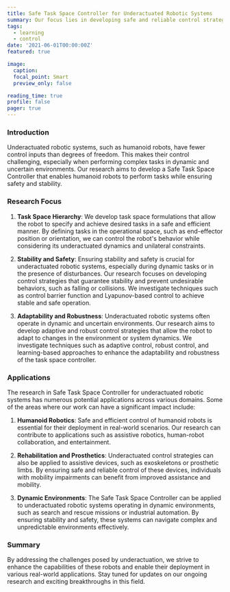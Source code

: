 ```yaml
---
title: Safe Task Space Controller for Underactuated Robotic Systems
summary: Our focus lies in developing safe and reliable control strategies for underactuated robotic systems, with a particular emphasis on humanoid robots.
tags:
  - learning
  - control
date: '2021-06-01T00:00:00Z'
featured: true

image:
  caption: 
  focal_point: Smart
  preview_only: false

reading_time: true
profile: false
pager: true
---
```



### Introduction
Underactuated robotic systems, such as humanoid robots, have fewer control inputs than degrees of freedom. This makes their control challenging, especially when performing complex tasks in dynamic and uncertain environments. Our research aims to develop a Safe Task Space Controller that enables humanoid robots to perform tasks while ensuring safety and stability.

### Research Focus

1. **Task Space Hierarchy**: We develop task space formulations that allow the robot to specify and achieve desired tasks in a safe and efficient manner. By defining tasks in the operational space, such as end-effector position or orientation, we can control the robot's behavior while considering its underactuated dynamics and unilateral constraints.

2. **Stability and Safety**: Ensuring stability and safety is crucial for underactuated robotic systems, especially during dynamic tasks or in the presence of disturbances. Our research focuses on developing control strategies that guarantee stability and prevent undesirable behaviors, such as falling or collisions. We investigate techniques such as control barrier function and Lyapunov-based control to achieve stable and safe operation.

3. **Adaptability and Robustness**: Underactuated robotic systems often operate in dynamic and uncertain environments. Our research aims to develop adaptive and robust control strategies that allow the robot to adapt to changes in the environment or system dynamics. We investigate techniques such as adaptive control, robust control, and learning-based approaches to enhance the adaptability and robustness of the task space controller.


### Applications
The research in Safe Task Space Controller for underactuated robotic systems has numerous potential applications across various domains. Some of the areas where our work can have a significant impact include:

1. **Humanoid Robotics**: Safe and efficient control of humanoid robots is essential for their deployment in real-world scenarios. Our research can contribute to applications such as assistive robotics, human-robot collaboration, and entertainment.

2. **Rehabilitation and Prosthetics**: Underactuated control strategies can also be applied to assistive devices, such as exoskeletons or prosthetic limbs. By ensuring safe and reliable control of these devices, individuals with mobility impairments can benefit from improved assistance and mobility.

3. **Dynamic Environments**: The Safe Task Space Controller can be applied to underactuated robotic systems operating in dynamic environments, such as search and rescue missions or industrial automation. By ensuring stability and safety, these systems can navigate complex and unpredictable environments effectively.

### Summary
By addressing the challenges posed by underactuation, we strive to enhance the capabilities of these robots and enable their deployment in various real-world applications. Stay tuned for updates on our ongoing research and exciting breakthroughs in this field.
